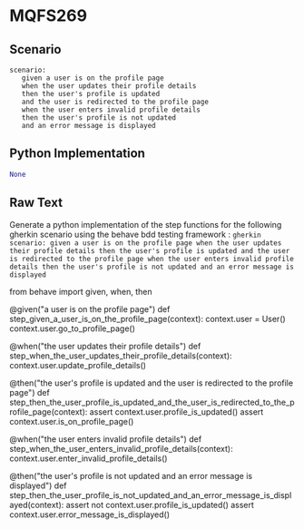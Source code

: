 # MQFS269
## Scenario
```gherkin
scenario: 
   given a user is on the profile page 
   when the user updates their profile details 
   then the user's profile is updated 
   and the user is redirected to the profile page 
   when the user enters invalid profile details 
   then the user's profile is not updated 
   and an error message is displayed
```


## Python Implementation
```python
None
```


## Raw Text
Generate a python implementation of the step functions for the following gherkin scenario using the behave bdd testing framework : ```gherkin scenario: given a user is on the profile page when the user updates their profile details then the user's profile is updated and the user is redirected to the profile page when the user enters invalid profile details then the user's profile is not updated and an error message is displayed ```



from behave import given, when, then

@given("a user is on the profile page")
def step_given_a_user_is_on_the_profile_page(context):
    context.user = User()
    context.user.go_to_profile_page()

@when("the user updates their profile details")
def step_when_the_user_updates_their_profile_details(context):
    context.user.update_profile_details()

@then("the user's profile is updated and the user is redirected to the profile page")
def step_then_the_user_profile_is_updated_and_the_user_is_redirected_to_the_profile_page(context):
    assert context.user.profile_is_updated()
    assert context.user.is_on_profile_page()

@when("the user enters invalid profile details")
def step_when_the_user_enters_invalid_profile_details(context):
    context.user.enter_invalid_profile_details()

@then("the user's profile is not updated and an error message is displayed")
def step_then_the_user_profile_is_not_updated_and_an_error_message_is_displayed(context):
    assert not context.user.profile_is_updated()
    assert context.user.error_message_is_displayed()
